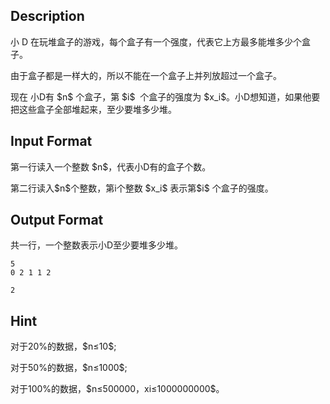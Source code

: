 ## Description

<p>小 D 在玩堆盒⼦的游戏，每个盒⼦有⼀个强度，代表它上⽅最多能堆多少个盒⼦。</p><p>由于盒⼦都是⼀样⼤的，所以不能在⼀个盒⼦上并列放超过⼀个盒⼦。</p><p>现在 小D有 $n$ 个盒子，第 $i$  个盒⼦的强度为 $x_i$。⼩D想知道，如果他要把这些盒⼦全部堆起来，至少要堆多少堆。<br /></p>

## Input Format

<p>第⼀⾏读⼊一个整数 $n$，代表⼩D有的盒⼦个数。</p><p>第⼆行读入$n$个整数，第i个整数 $x_i$ 表示第$i$ 个盒⼦的强度。</p>

## Output Format

<p>共⼀行，⼀个整数表示小D⾄少要堆多少堆。<br /></p>

```input1
5
0 2 1 1 2
```
```output1
2
```
## Hint

<p>对于20%的数据，$n≤10$;</p><p>对于50%的数据，$n≤1000$;</p><p>对于100%的数据，$n≤500000，xi≤1000000000$。</p>
